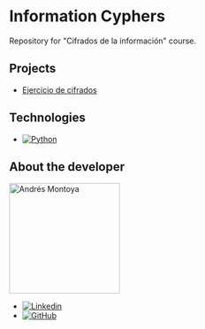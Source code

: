 # Information Cyphers

Repository for "Cifrados de la información" course.

## Projects

- [Ejercicio de cifrados](https://github.com/Montoya086/information-ciphers/tree/main/Ejercicio_28-01)

## Technologies
* [![Python][Python]][Python-url]

## About the developer

<a href="https://github.com/Montoya086">
  <img width='200' src="https://avatars.githubusercontent.com/u/84055444?v=4" alt="Andrés Montoya" />
</a>

* [![Linkedin][Linkedin-img]][Linkedin]
* [![GitHub][GitHub-img]][GitHub]



<!-- URLS -->  
[Python]: https://img.shields.io/badge/Python-3776AB?style=flat&logo=python&logoColor=white
[Python-url]: https://www.python.org/
[Linkedin]: https://www.linkedin.com/in/andr%C3%A9s-montoya-8a0743287/
[Linkedin-img]: https://img.shields.io/badge/-LinkedIn-black.svg?style=for-the-badge&logo=linkedin&colorB=555
[Github]: https://github.com/Montoya086
[GitHub-img]: https://img.shields.io/badge/github-%23121011.svg?style=for-the-badge&logo=github&logoColor=white
